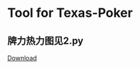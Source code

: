 # Tool for Texas-Poker
## 牌力热力图见2.py
[Download](https://github.com/HistoriaNonVult/Texas-Poker/releases/tag/v1.0)
